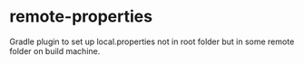 # remote-properties
Gradle plugin to set up local.properties not in root folder but in some remote folder on build machine.
